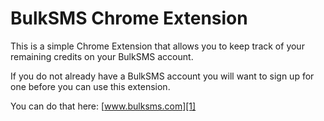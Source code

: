 BulkSMS Chrome Extension
========================

This is a simple Chrome Extension that allows you to keep track of your remaining credits on your BulkSMS account.

If you do not already have a BulkSMS account you will want to sign up for one before you can use this extension.

You can do that here: [www.bulksms.com][1]

  [1]: www.bulksms.com